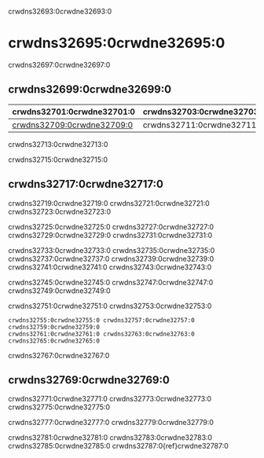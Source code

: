 crwdns32693:0crwdne32693:0
# crwdns32695:0crwdne32695:0

crwdns32697:0crwdne32697:0
## crwdns32699:0crwdne32699:0

| crwdns32701:0crwdne32701:0                               | crwdns32703:0crwdne32703:0 | crwdns32705:0crwdne32705:0 |
| -------------------------------------------------------- | -------------------------- | -------------------------- |
| [crwdns32709:0crwdne32709:0](crwdns32707:0crwdne32707:0) | crwdns32711:0crwdne32711:0 |                            |

crwdns32713:0crwdne32713:0

crwdns32715:0crwdne32715:0
## crwdns32717:0crwdne32717:0

crwdns32719:0crwdne32719:0 crwdns32721:0crwdne32721:0 crwdns32723:0crwdne32723:0

crwdns32725:0crwdne32725:0 crwdns32727:0crwdne32727:0 crwdns32729:0crwdne32729:0 crwdns32731:0crwdne32731:0

crwdns32733:0crwdne32733:0 crwdns32735:0crwdne32735:0 crwdns32737:0crwdne32737:0 crwdns32739:0crwdne32739:0 crwdns32741:0crwdne32741:0 crwdns32743:0crwdne32743:0

crwdns32745:0crwdne32745:0 crwdns32747:0crwdne32747:0 crwdns32749:0crwdne32749:0

crwdns32751:0crwdne32751:0 crwdns32753:0crwdne32753:0

```{figure}  ../figures/project-history.jpg
crwdns32755:0crwdne32755:0 crwdns32757:0crwdne32757:0 crwdns32759:0crwdne32759:0
crwdns32761:0crwdne32761:0 crwdns32763:0crwdne32763:0 crwdns32765:0crwdne32765:0
```

crwdns32767:0crwdne32767:0
## crwdns32769:0crwdne32769:0

crwdns32771:0crwdne32771:0 crwdns32773:0crwdne32773:0 crwdns32775:0crwdne32775:0

crwdns32777:0crwdne32777:0 crwdns32779:0crwdne32779:0


crwdns32781:0crwdne32781:0 crwdns32783:0crwdne32783:0 crwdns32785:0crwdne32785:0 crwdns32787:0{ref}crwdne32787:0
